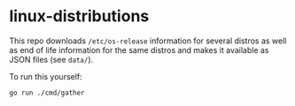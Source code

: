 # linux-distributions

This repo downloads `/etc/os-release` information for several distros as well as end of life
information for the same distros and makes it available as JSON files (see `data/`).

To run this yourself:
```
go run ./cmd/gather
```